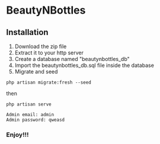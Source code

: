 # BeautyNBottles

## Installation

1. Download the zip file
2. Extract it to your http server 
3. Create a database named "beautynbottles_db"
4. Import the beautynbottles_db.sql file inside the database
5. Migrate and seed

```
php artisan migrate:fresh --seed
```

then

```
php artisan serve
```

```
Admin email: admin
Admin password: qweasd
```


### Enjoy!!!

